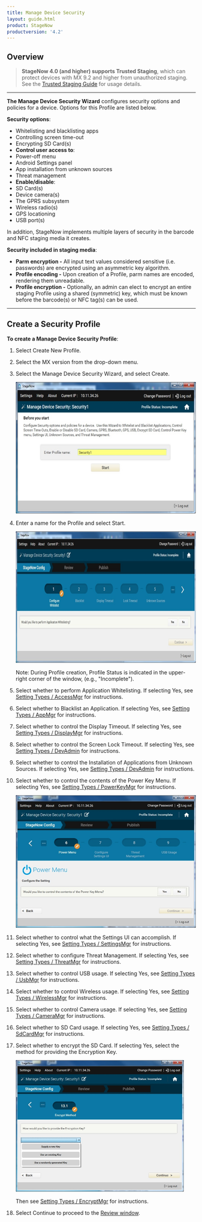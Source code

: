 ```yaml
---
title: Manage Device Security
layout: guide.html
product: StageNow
productversion: '4.2'
---
```


## Overview

> **StageNow 4.0 (and higher) supports Trusted Staging**, which can protect devices with MX 9.2 and higher from unauthorized staging. <br>See the [Trusted Staging Guide](../../trustedstaging) for usage details. 

-----

**The Manage Device Security Wizard** configures security options and policies for a device. Options for this Profile are listed below. 

**Security options**:

* Whitelisting and blacklisting apps
* Controlling screen time-out 
* Encrypting SD Card(s)
* **Control user access to**: 
 * Power-off menu
 * Android Settings panel
 * App installation from unknown sources
 * Threat management
* **Enable/disable**: 
 * SD Card(s)
 * Device camera(s) 
 * The GPRS subsystem
 * Wireless radio(s)
 * GPS locationing
 * USB port(s)

In addition, StageNow implements multiple layers of security in the barcode and NFC staging media it creates. 

**Security included in staging media**: 

* **Parm encryption -** All input text values considered sensitive (i.e. passwords) are encrypted using an asymmetric key algorithm.
* **Profile encoding -** Upon creation of a Profile, parm names are encoded, rendering them unreadable. 
* **Profile encryption -** Optionally, an admin can elect to encrypt an entire staging Profile using a shared (symmetric) key, which must be known before the barcode(s) or NFC tag(s) can be used.

-----

## Create a Security Profile

**To create a Manage Device Security Profile**:

1. Select Create New Profile.

2. Select the MX version from the drop-down menu.

3. Select the Manage Device Security Wizard, and select Create.

	<img alt="image" style="height:350px" src="../../images/profiles/managesecurity_name.jpg"/>

4. Enter a name for the Profile and select Start.

	<img alt="image" style="height:350px" src="../../images/profiles/managesecurity_whitelist.jpg"/>

    Note: During Profile creation, Profile Status is indicated in the upper-right corner of the window, (e.g., "Incomplete").

5. Select whether to perform Application Whitelisting. If selecting Yes, see [Setting Types / AccessMgr](../../csp/access) for instructions. 

6. Select whether to Blacklist an Application. If selecting Yes, see [Setting Types / AppMgr](../../csp/app) for instructions. 

7. Select whether to control the Display Timeout. If selecting Yes, see [Setting Types / DisplayMgr](../../csp/display) for instructions. 

8. Select whether to control the Screen Lock Timeout. If selecting Yes, see [Setting Types / DevAdmin](../../csp/devadmin) for instructions. 

9. Select whether to control the Installation of Applications from Unknown Sources. If selecting Yes, see [Setting Types / DevAdmin](../../csp/devadmin) for instructions. 

10. Select whether to control the contents of the Power Key Menu. If selecting Yes, see [Setting Types / PowerKeyMgr](../../csp/powerkey) for instructions.

    ![img](../../images/profiles/managesecurity_powerkey.jpg)

11. Select whether to control what the Settings UI can accomplish. If selecting Yes, see [Setting Types / SettingsMgr](../../csp/settingsmgr) for instructions.

12. Select whether to configure Threat Management. If selecting Yes, see [Setting Types / ThreatMgr](../../csp/threat) for instructions.

13. Select whether to control USB usage. If selecting Yes, see [Setting Types / UsbMgr](../../csp/usb) for instructions.

14. Select whether to control Wireless usage. If selecting Yes, see [Setting Types / WirelessMgr](../../csp/wireless) for instructions.

15. Select whether to control Camera usage. If selecting Yes, see [Setting Types / CameraMgr](../../csp/camera) for instructions.

16. Select whether to SD Card usage. If selecting Yes, see [Setting Types / SdCardMgr](../../csp/sdcard) for instructions.

17. Select whether to encrypt the SD Card. If selecting Yes, select the method for providing the Encryption Key.

   	<img alt="image" style="height:350px" src="../../images/profiles/managesecurity_encryptSDcard.jpg"/>

    Then see [Setting Types / EncryptMgr](../../csp/encrypt) for instructions.

18. Select Continue to proceed to the [Review window](../../stagingprofiles?Review).

